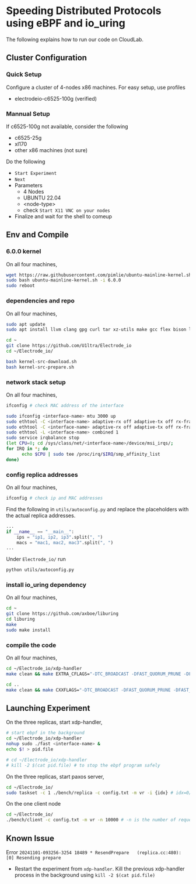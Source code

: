 # Speeding Distributed Protocols using eBPF and io_uring

The following explains how to run our code on CloudLab.

## Cluster Configuration
### Quick Setup
Configure a cluster of 4-nodes x86 machines. For easy setup, use profiles
- electrodeio-c6525-100g (verified)

### Mannual Setup
If c6525-100g not available, consider the following
- c6525-25g
- xl170
- other x86 machines (not sure)

Do the following
- `Start Experiment`
- `Next`
- Parameters
  - 4 Nodes
  - UBUNTU 22.04
  - \<node-type\> 
  - check `Start X11 VNC on your nodes`
- Finalize and wait for the shell to comeup

## Env and Compile

### 6.0.0 kernel
On all four machines, 
```bash
wget https://raw.githubusercontent.com/pimlie/ubuntu-mainline-kernel.sh/master/ubuntu-mainline-kernel.sh
sudo bash ubuntu-mainline-kernel.sh -i 6.0.0
sudo reboot
```

### dependencies and repo
On all four machines, 
```bash
sudo apt update
sudo apt install llvm clang gpg curl tar xz-utils make gcc flex bison libssl-dev libelf-dev protobuf-compiler pkg-config libunwind-dev libssl-dev libprotobuf-dev libevent-dev libgtest-dev

cd ~
git clone https://github.com/U1ltra/Electrode_io
cd ~/Electrode_io/

bash kernel-src-download.sh
bash kernel-src-prepare.sh

```

### network stack setup
On all four machines, 
```bash
ifconfig # check MAC address of the interface

sudo ifconfig <interface-name> mtu 3000 up
sudo ethtool -C <interface-name> adaptive-rx off adaptive-tx off rx-frames 1 rx-usecs 0  tx-frames 1 tx-usecs 0
sudo ethtool -C <interface-name> adaptive-rx off adaptive-tx off rx-frames 1 rx-usecs 0  tx-frames 1 tx-usecs 0
sudo ethtool -L <interface-name> combined 1
sudo service irqbalance stop
(let CPU=0; cd /sys/class/net/<interface-name>/device/msi_irqs/;
for IRQ in *; do
      echo $CPU | sudo tee /proc/irq/$IRQ/smp_affinity_list
done)
```

### config replica addresses
On all four machines, 
```bash
ifconfig # check ip and MAC addresses
```
Find the following in `utils/autoconfig.py` and replace the placeholders with the actual replica addresses.
```python
...
if __name__ == "__main__":
    ips = "ip1, ip2, ip3".split(", ")
    macs = "mac1, mac2, mac3".split(", ")
...
```
Under `Electrode_io/` run
```bash
python utils/autoconfig.py
```

### install io_uring dependency
On all four machines, 
```bash
cd ~
git clone https://github.com/axboe/liburing
cd liburing
make
sudo make install
```

### compile the code
On all four machines, 
```bash
cd ~/Electrode_io/xdp-handler
make clean && make EXTRA_CFLAGS="-DTC_BROADCAST -DFAST_QUORUM_PRUNE -DFAST_REPLY"

cd ..
make clean && make CXXFLAGS="-DTC_BROADCAST -DFAST_QUORUM_PRUNE -DFAST_REPLY"
```

## Launching Experiment
On the three replicas, start xdp-handler,
```bash
# start ebpf in the background
cd ~/Electrode_io/xdp-handler
nohup sudo ./fast <interface-name> &
echo $! > pid.file

# cd ~/Electrode_io/xdp-handler
# kill -2 $(cat pid.file) # to stop the ebpf program safely
```

On the three replicas, start paxos server,
```bash
cd ~/Electrode_io/
sudo taskset -c 1 ./bench/replica -c config.txt -m vr -i {idx} # idx=0/1/2 when f=1
```

On the one client node
```bash
cd ~/Electrode_io/
./bench/client -c config.txt -m vr -n 10000 # -n is the number of requests
```

## Known Issue
Error `20241101-093256-3254 18489 * ResendPrepare   (replica.cc:480):   [0] Resending prepare`
- Restart the experiment from `xdp-handler`. Kill the previous xdp-handler process in the background using `kill -2 $(cat pid.file)`
